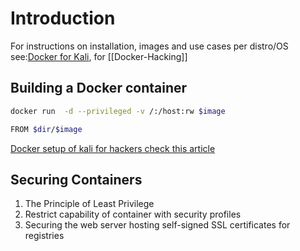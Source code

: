 # Introduction

For instructions on installation, images and use cases per distro/OS see:[Docker for Kali](Kali-Setup-Docker.md), for [[Docker-Hacking]]

## Building a Docker container

```bash
docker run  -d --privileged -v /:/host:rw $image

FROM $dir/$image
```

[Docker setup of kali  for hackers check this article](https://www.pentestpartners.com/security-blog/docker-for-hackers-a-pen-testers-guide/)

## Securing Containers
1. The Principle of Least Privilege
2. Restrict capability of container with security profiles
3. Securing the web server hosting self-signed SSL certificates for registries